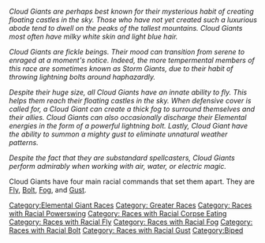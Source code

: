 *Cloud Giants are perhaps best known for their mysterious habit of
creating floating castles in the sky. Those who have not yet created
such a luxurious abode tend to dwell on the peaks of the tallest
mountains. Cloud Giants most often have milky white skin and light blue
hair.*

*Cloud Giants are fickle beings. Their mood can transition from serene
to enraged at a moment's notice. Indeed, the more tempermental members
of this race are sometimes known as Storm Giants, due to their habit of
throwing lightning bolts around haphazardly.*

*Despite their huge size, all Cloud Giants have an innate ability to
fly. This helps them reach their floating castles in the sky. When
defensive cover is called for, a Cloud Giant can create a thick fog to
surround themselves and their allies. Cloud Giants can also occasionally
discharge their Elemental energies in the form of a powerful lightning
bolt. Lastly, Cloud Giant have the ability to summon a mighty gust to
eliminate unnatural weather patterns.*

*Despite the fact that they are substandard spellcasters, Cloud Giants
perform admirably when working with air, water, or electric magic.*

Cloud Giants have four main racial commands that set them apart. They
are [Fly](Racial_Fly.md "wikilink"), [Bolt](Racial_Bolt.md "wikilink"),
[Fog](Racial_Fog.md "wikilink"), and [Gust](Racial_Gust.md "wikilink").

[Category:Elemental Giant
Races](Category:Elemental_Giant_Races "wikilink") [Category: Greater
Races](Category:_Greater_Races "wikilink") [Category: Races with Racial
Powerswing](Category:_Races_with_Racial_Powerswing "wikilink")
[Category: Races with Racial Corpse
Eating](Category:_Races_with_Racial_Corpse_Eating "wikilink") [Category:
Races with Racial Fly](Category:_Races_with_Racial_Fly "wikilink")
[Category: Races with Racial
Fog](Category:_Races_with_Racial_Fog "wikilink") [Category: Races with
Racial Bolt](Category:_Races_with_Racial_Bolt "wikilink") [Category:
Races with Racial Gust](Category:_Races_with_Racial_Gust "wikilink")
[Category:Biped](Category:Biped "wikilink")
